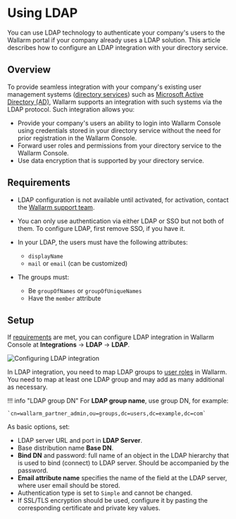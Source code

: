 # Using LDAP

You can use LDAP technology to authenticate your company's users to the Wallarm portal if your company already uses a LDAP solution. This article describes how to configure an LDAP integration with your directory service.

## Overview

To provide seamless integration with your company's existing user management systems ([directory services](https://en.wikipedia.org/wiki/Directory_service#LDAP_implementations)) such as [Microsoft Active Directory (AD)](https://learn.microsoft.com/en-us/entra/architecture/auth-ldap), Wallarm supports an integration with such systems via the LDAP protocol. Such integration allows you:

* Provide your company's users an ability to login into Wallarm Console using credentials stored in your directory service without the need for prior registration in the Wallarm Console.
* Forward user roles and permissions from your directory service to the Wallarm Console.
* Use data encryption that is supported by your directory service.

## Requirements

* LDAP configuration is not available until activated, for activation, contact the [Wallarm support team](mailto:support@wallarm.com).
* You can only use authentication via either LDAP or SSO but not both of them. To configure LDAP, first remove SSO, if you have it.
* In your LDAP, the users must have the following attributes: 

    * `displayName`
    * `mail` or `email` (can be customized)

* The groups must: 

    * Be `groupOfNames` or `groupOfUniqueNames` 
    * Have the `member` attribute

## Setup

If [requirements](#requirements) are met, you can configure LDAP integration in Wallarm Console at **Integrations** → **LDAP** → **LDAP**.

![Configuring LDAP integration](../../../images/admin-guides/configuration-guides/ldap/configuring-ldap.png)

In LDAP integration, you need to map LDAP groups to [user roles](../../../user-guides/settings/users.md#user-roles) in Wallarm. You need to map at least one LDAP group and may add as many additional as necessary.

!!! info "LDAP group DN"
    For **LDAP group name**, use group DN, for example: 
    
    `cn=wallarm_partner_admin,ou=groups,dc=users,dc=example,dc=com`

As basic options, set: 

* LDAP server URL and port in **LDAP Server**.
* Base distribution name **Base DN**.
* **Bind DN** and password: full name of an object in the LDAP hierarchy that is used to bind (connect) to LDAP server. Should be accompanied by the password.
* **Email attribute name** specifies the name of the field at the LDAP server, where user email should be stored.
* Authentication type is set to `Simple` and cannot be changed.
* If SSL/TLS encryption should be used, configure it by pasting the corresponding certificate and private key values.
